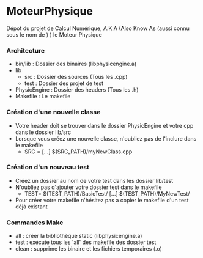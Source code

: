 # MoteurPhysique
Dépot du projet de Calcul Numérique, A.K.A (Also Know As (aussi connu sous le nom de ) ) le Moteur Physique

### Architecture ###

* bin/lib : Dossier des binaires (libphysicengine.a)
* lib
  * src : Dossier des sources (Tous les .cpp)
  * test : Dossier des projet de test
* PhysicEngine : Dossier des headers (Tous les .h)
* Makefile : Le makefile

### Création d'une nouvelle classe ###

* Votre header doit se trouver dans le dossier PhysicEngine et votre cpp dans le dossier lib/src
* Lorsque vous créez une nouvelle classe, n'oubliez pas de l'inclure dans le makefile
  * SRC = [...] $(SRC_PATH)/myNewClass.cpp

### Création d'un nouveau test ###

* Créez un dossier au nom de votre test dans les dossier lib/test
* N'oubliez pas d'ajouter votre dossier test dans le makefile
  * TEST= $(TEST_PATH)/BasicTest/ [...] $(TEST_PATH)/MyNewTest/
* Pour créer votre makefile n'hésitez pas a copier le makefile d'un test déjà existant


### Commandes Make ###

* all : créer la bibliothèque static (libphysicengine.a)
* test : exécute tous les 'all' des makefile des dossier test
* clean : supprime les binaire et les fichiers temporaires (.o)
